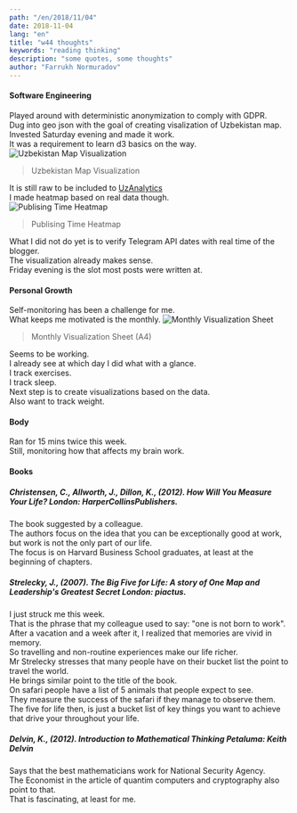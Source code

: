 ```yaml
---
path: "/en/2018/11/04"
date: 2018-11-04
lang: "en"
title: "w44 thoughts"
keywords: "reading thinking"
description: "some quotes, some thoughts"
author: "Farrukh Normuradov"
---
```


#### Software Engineering

Played around with deterministic anonymization to comply with GDPR.  
Dug into geo json with the goal of creating visalization of Uzbekistan map.  
Invested Saturday evening and made it work.  
It was a requirement to learn d3 basics on the way.  
![Uzbekistan Map Visualization](/images/2018-11-04-uzb-vis.png)
> Uzbekistan Map Visualization

It is still raw to be included to [UzAnalytics](www.uzbekistananalytics.com)    
I made heatmap based on real data though.   
![Publising Time Heatmap](/images/2018-11-04-publ-heatmap.png)
> Publising Time Heatmap  

What I did not do yet is to verify Telegram API dates with real time of the blogger.  
The visualization already makes sense.  
Friday evening is the slot most posts were written at.

#### Personal Growth

Self-monitoring has been a challenge for me.  
What keeps me motivated is the monthly.
![Monthly Visualization Sheet](/images/september.png)
> Monthly Visualization Sheet (A4)  

Seems to be working.  
I already see at which day I did what with a glance.  
I track exercises.  
I track sleep.  
Next step is to create visualizations based on the data.  
Also want to track weight.

#### Body

Ran for 15 mins twice this week.  
Still, monitoring how that affects my brain work.

#### Books

##### Christensen, C., Allworth, J., Dillon, K., (2012). _How Will You Measure Your Life?_ London: HarperCollinsPublishers.

The book suggested by a colleague.  
The authors focus on the idea that you can be exceptionally good at work, but work is not the only part of our life.  
The focus is on Harvard Business School graduates, at least at the beginning of chapters.

##### Strelecky, J., (2007). _The Big Five for Life: A story of One Map and Leadership's Greatest Secret_ London: piactus.

I just struck me this week.  
That is the phrase that my colleague used to say: "one is not born to work".  
After a vacation and a week after it, I realized that memories are vivid in memory.  
So travelling and non-routine experiences make our life richer.  
Mr Strelecky stresses that many people have on their bucket list the point to travel the world.  
He brings similar point to the title of the book.  
On safari people have a list of 5 animals that people expect to see.  
They measure the success of the safari if they manage to observe them.  
The five for life then, is just a bucket list of key things you want to achieve that drive your throughout your life.  

##### Delvin, K., (2012). _Introduction to Mathematical Thinking_ Petaluma: Keith Delvin

Says that the best mathematicians work for National Security Agency.  
The Economist in the article of quantim computers and cryptography also point to that.  
That is fascinating, at least for me.